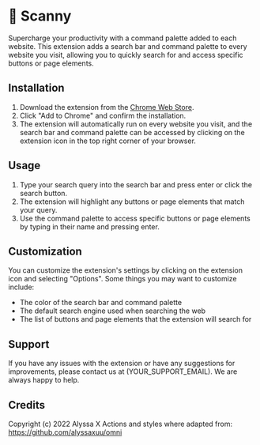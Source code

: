 # :page_facing_up: Scanny

Supercharge your productivity with a command palette added to each website. This extension adds a search bar and command palette to every website you visit, allowing you to quickly search for and access specific buttons or page elements.

## Installation

1. Download the extension from the [Chrome Web Store](INSERT_WEB_STORE_LINK_HERE).
2. Click "Add to Chrome" and confirm the installation.
3. The extension will automatically run on every website you visit, and the search bar and command palette can be accessed by clicking on the extension icon in the top right corner of your browser.

## Usage

1. Type your search query into the search bar and press enter or click the search button.
2. The extension will highlight any buttons or page elements that match your query.
3. Use the command palette to access specific buttons or page elements by typing in their name and pressing enter.

## Customization

You can customize the extension's settings by clicking on the extension icon and selecting "Options". Some things you may want to customize include:

- The color of the search bar and command palette
- The default search engine used when searching the web
- The list of buttons and page elements that the extension will search for

## Support

If you have any issues with the extension or have any suggestions for improvements, please contact us at (YOUR_SUPPORT_EMAIL). We are always happy to help.

## Credits

Copyright (c) 2022 Alyssa X
Actions and styles where adapted from:
https://github.com/alyssaxuu/omni

